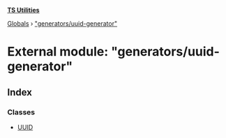 **[TS Utilities](../README.md)**

[Globals](../README.md) › [&quot;generators/uuid-generator&quot;](_generators_uuid_generator_.md)

# External module: "generators/uuid-generator"

## Index

### Classes

* [UUID](../classes/_generators_uuid_generator_.uuid.md)